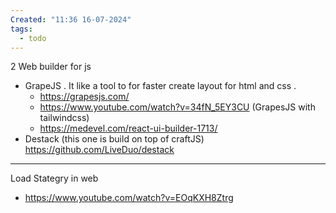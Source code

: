 ```yaml
---
Created: "11:36 16-07-2024"
tags:
  - todo
---
```

2 Web builder for js
- GrapeJS . It like a tool to for faster create layout for html and css . 
	- https://grapesjs.com/
	- https://www.youtube.com/watch?v=34fN_5EY3CU (GrapesJS with tailwindcss)
	- https://medevel.com/react-ui-builder-1713/
- Destack (this one is build on top of craftJS) https://github.com/LiveDuo/destack 

---
Load Stategry in web
- https://www.youtube.com/watch?v=EOqKXH8Ztrg




